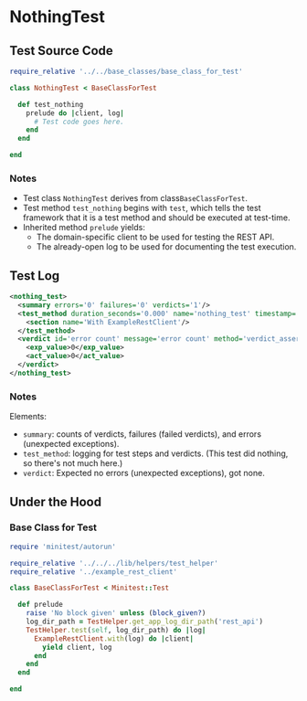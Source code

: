 # NothingTest

## Test Source Code

```ruby
require_relative '../../base_classes/base_class_for_test'

class NothingTest < BaseClassForTest

  def test_nothing
    prelude do |client, log|
      # Test code goes here.
    end
  end

end
```

### Notes

- Test class <code>NothingTest</code> derives from class<code>BaseClassForTest</code>.
- Test method <code>test_nothing</code> begins with <code>test</code>, which tells the test framework that it is a test method and should be executed at test-time.
- Inherited method <code>prelude</code> yields:
  - The domain-specific client to be used for testing the REST API.
  - The already-open log to be used for documenting the test execution.

##  Test Log

```xml
<nothing_test>
  <summary errors='0' failures='0' verdicts='1'/>
  <test_method duration_seconds='0.000' name='nothing_test' timestamp='2017-09-20-Wed-16.04.50.087'>
    <section name='With ExampleRestClient'/>
  </test_method>
  <verdict id='error count' message='error count' method='verdict_assert_equal?' outcome='passed' volatile='true'>
    <exp_value>0</exp_value>
    <act_value>0</act_value>
  </verdict>
</nothing_test>
```

### Notes

Elements:

- <code>summary</code>:  counts of verdicts, failures (failed verdicts), and errors (unexpected exceptions).
- <code>test_method</code>:  logging for test steps and verdicts.  (This test did nothing, so there's not much here.)
- <code>verdict</code>:  Expected no errors (unexpected exceptions), got none.

## Under the Hood

### Base Class for Test

```ruby
require 'minitest/autorun'

require_relative '../../../lib/helpers/test_helper'
require_relative '../example_rest_client'

class BaseClassForTest < Minitest::Test

  def prelude
    raise 'No block given' unless (block_given?)
    log_dir_path = TestHelper.get_app_log_dir_path('rest_api')
    TestHelper.test(self, log_dir_path) do |log|
      ExampleRestClient.with(log) do |client|
        yield client, log
      end
    end
  end

end

```


